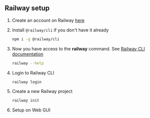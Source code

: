 ## Railway setup

1. Create an account on Railway [here](https://railway.app/login)

2. Install `@railway/cli` if you don't have it already

   ```sh
   npm i -g @railway/cli
   ```

3. Now you have access to the **railway** command. See [Railway CLI documentation](https://docs.railway.app/reference/cli-api)

   ```sh
   railway --help
   ```

4. Login to Railway CLI

   ```sh
   railway login
   ```

5. Create a new Railway project

   ```sh
   railway init
   ```

6. Setup on Web GUI
